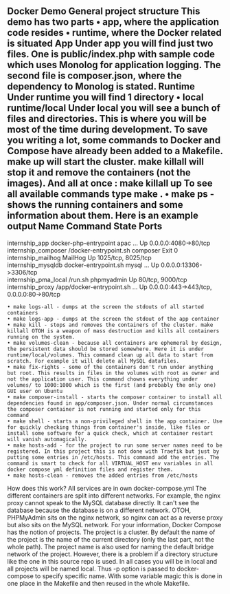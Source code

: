 Docker Demo
General project structure
This demo has two parts
    • app, where the application code resides 
    • runtime, where the Docker related is situated 
App
Under app you will find just two files. One is public/index.php with sample code which uses Monolog for application logging. The second file is composer.json, where the dependency to Monolog is stated.
Runtime
Under runtime you will find 1 directory
    • local 
runtime/local
Under local you will see a bunch of files and directories. This is where you will be most of the time during development.
To save you writing a lot, some commands to Docker and Compose have already been added to a Makefile. make up will start the cluster. make killall will stop it and remove the containers (not the images). And all at once : make killall up To see all available commands type make <tab>.
    • make ps - shows the running containers and some information about them. Here is an example output 
          Name                         Command               State                        Ports                      
--------------------------------------------------------------------------------------------------------------------
internship_app                 docker-php-entrypoint apac ...   Up       0.0.0.0:4080->80/tcp                           
internship_composer                /docker-entrypoint.sh composer       Exit 0                                                                                                  
internship_mailhog             MailHog                          Up       1025/tcp, 8025/tcp                             
internship_mysqldb             docker-entrypoint.sh mysql ...   Up       0.0.0.0:13306->3306/tcp                        
internship_pma_local           /run.sh phpmyadmin               Up       80/tcp, 9000/tcp                               
internship_proxy               /app/docker-entrypoint.sh  ...   Up       0.0.0.0:443->443/tcp, 0.0.0.0:80->80/tcp       

    • make logs-all - dumps at the screen the stdouts of all started containers 
    • make logs-app - dumps at the screen the stdout of the app container 
    • make kill - stops and removes the containers of the cluster. make killall OTOH is a weapon of mass destruction and kills all containers running on the system. 
    • make volumes-clean - because all containers are ephemeral by design, the persistent data should be stored somewhere. Here it is under runtime/local/volumes. This command clean up all data to start from scratch. For example it will delete all MySQL datafiles. 
    • make fix-rights - some of the containers don't run under anything but root. This results in files in the volumes with root as owner and not the application user. This command chowns everything under volumes/ to 1000:1000 which is the first (and probably the only one) GUI user on Ubuntu 
    • make composer-install - starts the composer container to install all dependencies found in app/composer.json. Under normal circumstances the composer container is not running and started only for this command 
    • make shell - starts a non-privileged shell in the app container. Use for quickly checking things from container's inside, like files or install some software for a quick check, which at container restart will vanish automagically. 
    • make hosts-add - for the project to run some server names need to be registered. In this project this is not done with Traefik but just by putting some entries in /etc/hosts. This command add the entries. The command is smart to check for all VIRTUAL_HOST env variables in all docker compose yml definition files and register them. 
    • make hosts-clean - removes the added entries from /etc/hosts 
How does this work?
All services are in own docker-compose.yml
The different containers are split into different networks. For example, the nginx proxy cannot speak to the MySQL database directly. It can't see the database because the database is on a different network. OTOH, PHPMyAdmin sits on the nginx network, so nginx can act as a reverse proxy but also sits on the MySQL network.
For your information, Docker Compose has the notion of projects. The project is a cluster. By default the name of the project is the name of the current directory (only the last part, not the whole path). The project name is also used for naming the default bridge network of the project. However, there is a problem if a directory structure like the one in this source repo is used. In all cases you will be in local and all projects will be named local. Thus -p option is passed to docker-compose to specify specific name. With some variable magic this is done in one place in the Makefile and then reused in the whole Makefile.

